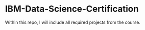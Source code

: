 # IBM-Data-Science-Certification

Within this repo, I will include all required projects from the course.
